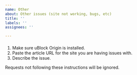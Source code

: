 ```yaml
---
name: Other
about: Other issues (site not working, bugs, etc)
title: ''
labels: ''
assignees: ''

---
```



###
1. Make sure uBlock Origin is installed.
2. Paste the article URL for the site you are having issues with.
3. Describe the issue.

Requests not following these instructions will be ignored.
###
